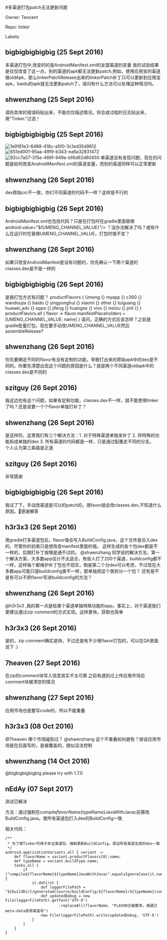 #多渠道打包patch无法更新问题

Owner: Tencent

Repo: tinker

Labels: 

## bigbigbigbigbig (25 Sept 2016)

多渠道打包中,改变的的是AndroidManifest.xml的友盟渠道的变量
<meta-data
        android:name="UMENG_CHANNEL"
        android:value="${UMENG_CHANNEL_VALUE}"/>
我的试验结果是仅仅改变了这一点，别的渠道的apk都无法更新patch,例如，使用应用宝的渠道做oldApk，那么tinkerPatchRelease出来的tinkerPatch补丁只可以更新到应用宝apk，baidu的apk就无法更新patch了，请问有什么方法可以处理这种情况吗。


## shwenzhang (25 Sept 2016)

请将具体的错误码贴出来，不能仅仅描述情况。将合成过程的日志贴出来，用"Tinker."过滤！


## bigbigbigbigbig (25 Sept 2016)

![1e9181e3-6488-418c-a5f0-3c1ed35d9612](https://cloud.githubusercontent.com/assets/17684980/18816056/bbaa5632-8373-11e6-89da-f563bfbddd54.png)
![651ed001-95aa-49f9-b343-ea6a32831472](https://cloud.githubusercontent.com/assets/17684980/18816057/c00bdb2e-8373-11e6-883c-607c2d6fdd97.png)
![92cc7a57-315e-466f-949e-bf6d62d60450](https://cloud.githubusercontent.com/assets/17684980/18816059/c19e5c6e-8373-11e6-86fa-1aa707b6c863.png)
单渠道没有发现问题，现在的问题是如何改变AndroidManifest.xml的渠道变量，而别的渠道同样可以正常更新


## shwenzhang (26 Sept 2016)

dex原始crc不一致，你们不同渠道的代码不一样？这样是不行的


## bigbigbigbigbig (26 Sept 2016)

AndroidManifest.xml也包括代码？只是在打包时在gradle里面替换android:value="${UMENG_CHANNEL_VALUE}"/>
？没办法解决了吗？或有什么在运行时在替换UMENG_CHANNEL_VALUE，打包时值不变？


## shwenzhang (26 Sept 2016)

如果只改变AndroidManfest是没有问题的，你先确认一下两个渠道的classes.dex是不是一样的


## bigbigbigbigbig (26 Sept 2016)

是我打包方式有问题？
productFlavors {
    Umeng {}
        myapp {}
        c360 {}
        wandoujia {}
        baidu {}
        yingyonghui {}
        xiaomi {}
        other {}
        tuiguang {}
        huawei_adv {}
        oppo {}
        jifeng {}
        huangse {}
        vivo {}
        meizu {}
        jinli {}
  }
  productFlavors.all { flavor -> flavor.manifestPlaceholders = [UMENG_CHANNEL_VALUE: name]
  }
请问，正确的方式应该怎样？之前是gradle批量打包，现在要手动改UMENG_CHANNEL_VALUE然后assembleRelease?


## shwenzhang (26 Sept 2016)

你先要确定不同的flavor有没有定制的功能，导致打出来的原始apk中的dex是不同的。你要先清楚出现这个问题的原因是什么？就是两个不同渠道oldapk中的classes.dex是不同的


## szitguy (26 Sept 2016)

我这边也有这个问题，如果有定制功能，classes.dex不一样，就不能使用tinker了吗？还是说要一个个flavor单独打补丁？


## shwenzhang (26 Sept 2016)

是这样的，这里我们有三个解决方法：1. 对于特殊渠道单独发补丁 2. 将特殊的功能拆成单独的dex 3. 所有渠道的代码都是一样，只是通过配置走不同的分支。  
个人认为第三条路是正道


## szitguy (26 Sept 2016)

非常感谢


## bigbigbigbigbig (26 Sept 2016)

我试了下，手动改渠道是可以的patch的，用favor就会改classes.dex,不知道什么原因。🙏感谢解答


## h3r3x3 (26 Sept 2016)

用gradle打多渠道包后，flavor值会写入BuildConfig.java，这个文件是合入dex的，尽管你的初衷只是想改变manifest里面的值。
这样生成的各个包dex都是不一样的，后期打补丁按理是通不过的。
@shwenzhang 同学说的解决方法，第一个解决方案，大多数app估计不太适合，有些人打了200个渠道，buildconfig都不一样，这样每个都维护补丁包也不现实，倒是第二个分dex可以考虑，不过现在大多数app可能只是buildconfig类不一样，那单独把这个类拆分一个包？
还有是不是有可以不把flavor写进buildconfig的方法？


## shwenzhang (26 Sept 2016)

@h3r3x3 ,我的第一点是给某个渠道单独特殊功能的app。事实上，对于渠道我们更建议通过zip comment的方式实现。这样更快，获取也简单


## h3r3x3 (26 Sept 2016)

是的，zip comment确实是快，不过还是有不少用flavor打包的，可以在QA里面说下 :)


## 7heaven (27 Sept 2016)

在zip的comment块写入信息其实不太可靠 之前有遇到过上传应用市场后 comment块被清空的情况


## shwenzhang (27 Sept 2016)

应用市场也是要写code的，所以不能重叠


## h3r3x3 (08 Oct 2016)

@7heaven 哪个市场碰到过？
@shwenzhang 这个不重叠如何避免？按说应用市场是在后面写的，是被覆盖的，貌似没法控制


## shwenzhang (14 Oct 2016)

@bigbigbigbigbig please try with 1.7.0


## nEdAy (07 Sept 2017)

测试已解决 

方法：通过强制在compile${flavorName}${typeName}JavaWithJavac前篡改BuildConfig.java，使所有渠道包打入dex的BuildConfig一致 

相关代码：

```
/**
 * 为了使Tinker可用于非主渠道包，强制更新BuildConfig，保证所有渠道生成的dex一致
 */
android.applicationVariants.all { variant ->
    def flavorName = variant.productFlavors[0].name;
    def typeName = variant.buildType.name;
    tasks.all {
        if ("compile${flavorName}${typeName}JavaWithJavac".equalsIgnoreCase(it.name)) {
            it.doFirst {
                def loggerFilePath = "${buildDir}/generated/source/buildConfig/${flavorName}/${typeName}/com/iflytek/elpmobile/smartlearning/BuildConfig.java"
                def updatedDebug = new File(loggerFilePath).getText('UTF-8')
                        .replaceAll(flavorName, "FLAVOR已被篡改，请通过meta-data获得渠道号")
                new File(loggerFilePath).write(updatedDebug, 'UTF-8')
            }
        }
    }
}
```

